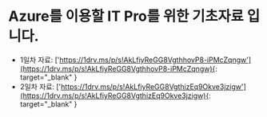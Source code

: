 # Azure를 이용할 IT Pro를 위한 기초자료 입니다.

- 1일차 자료: ['https://1drv.ms/p/s!AkLfiyReGG8VgthhovP8-iPMcZqngw'](https://1drv.ms/p/s!AkLfiyReGG8VgthhovP8-iPMcZqngw){: target="_blank" }
- 2일차 자료: ['https://1drv.ms/p/s!AkLfiyReGG8VgthizEq9Okve3jzigw'](https://1drv.ms/p/s!AkLfiyReGG8VgthizEq9Okve3jzigw){: target="_blank" }